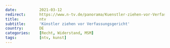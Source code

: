 ```yaml
---
date:          2021-03-12
redirect:      https://www.n-tv.de/panorama/Kuenstler-ziehen-vor-Verfassungsgericht-article22419509.html
title:         ntv
subtitle:      'Künstler ziehen vor Verfassungsgericht'
country:       DE
categories:    [Recht, Widerstand, MSM]
tags:          [ntv, kunst]
---
```

